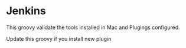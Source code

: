 # Jenkins

This groovy validate the tools installed in Mac and Plugings configured. 

Update this groovy if you install new plugin